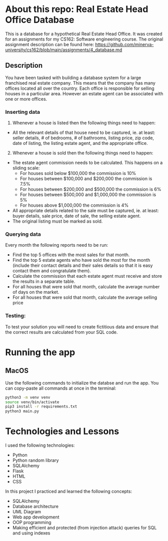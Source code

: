 # About this repo: Real Estate Head Office Database

This is a database for a hypothetical Real Estate Head Office. It was created for an assignments for my CS162: Software engineering course. The original assignment description can be found here: https://github.com/minerva-university/cs162/blob/main/assignments/4_database.md

## Description

You have been tasked with building a database system for a large franchised real
estate company. This means that the company has many offices located all over
the country. Each office is responsible for selling houses in a particular area.
However an estate agent can be associated with one or more offices.

### Inserting data
1. Whenever a house is listed then the following things need to happen:
 -  All the relevant details of that house need to be captured, ie. at least: seller details, # of bedrooms, # of bathrooms, listing price, zip code, date of listing, the listing estate agent, and the appropriate office.
2. Whenever a house is sold then the following things need to happen:
 - The estate agent commission needs to be calculated. This happens on a sliding scale:
   - For houses sold below $100,000 the commission is 10%
   - For houses between $100,000 and $200,000 the commission is 7.5%
   - For houses between $200,000 and $500,000 the commission is 6%
   - For houses between $500,000 and $1,000,000 the commission is 5%
   - For houses above $1,000,000 the commission is 4%
 - All appropriate details related to the sale must be captured, ie. at least: buyer details, sale price, date of sale, the selling estate agent.
 - The original listing must be marked as sold.

### Querying data
Every month the following reports need to be run:
 - Find the top 5 offices with the most sales for that month.
 - Find the top 5 estate agents who have sold the most for the month (include their contact details and their sales details so that it is easy contact them and congratulate them).
 - Calculate the commission that each estate agent must receive and store the results in a separate table. 
 - For all houses that were sold that month, calculate the average number of days on the market.
 - For all houses that were sold that month, calculate the average selling price

### Testing:
To test your solution you will need to create fictitious data and ensure that the correct results are calculated from your SQL code.


# Running the app

## MacOS

Use the following commands to initialize the databse and run the app. You can copy-paste all commands at once in the terminal:

```bash
python3 -m venv venv
source venv/bin/activate
pip3 install -r requirements.txt
python3 main.py
```

# Technologies and Lessons

I used the following technologies:
- Python 
- Python random library
- SQLAlchemy
- Flask
- HTML
- CSS


In this project I practiced and learned the following concepts:
- SQLAlchemy
- Database architecture 
- UML Diagram
- Web app development
- OOP programming
- Making efficient and protected (from injection attack) queries for SQL and using indexes
